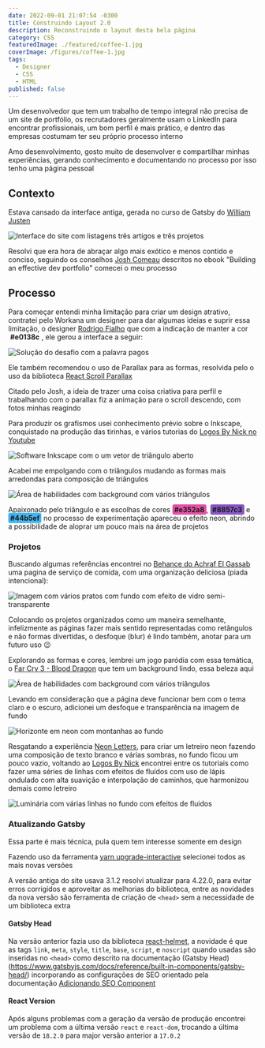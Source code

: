 ```yaml
---
date: 2022-09-01 21:07:54 -0300
title: Construindo Layout 2.0
description: Reconstruindo o layout desta bela página
category: CSS
featuredImage: ./featured/coffee-1.jpg
coverImage: /figures/coffee-1.jpg
tags:
  - Designer
  - CSS
  - HTML
published: false
---
```


Um desenvolvedor que tem um trabalho de tempo integral não precisa de um site de portfólio, os recrutadores geralmente usam o LinkedIn para encontrar profissionais, um bom perfil é mais prático, e dentro das empresas costumam ter seu próprio processo interno

Amo desenvolvimento, gosto muito de desenvolver e compartilhar minhas experiências, gerando conhecimento e documentando no processo por isso tenho uma página pessoal

## Contexto

Estava cansado da interface antiga, gerada no curso de Gatsby do [William Justen](https://willianjusten.com.br/)

![Interface do site com listagens três artigos e três projetos](/figures/layout_old.png "Interface antiga")

Resolvi que era hora de abraçar algo mais exótico e menos contido e conciso, seguindo os conselhos [Josh Comeau](https://www.joshwcomeau.com/) descritos no ebook "Building an effective dev portfolio" comecei o meu processo

## Processo

Para começar entendi minha limitação para criar um design atrativo, contratei pelo Workana um designer para dar algumas ideias e suprir essa limitação, o designer [Rodrigo Fialho](https://www.workana.com/freelancer/17653ac19b78d52f0e33c7950cab1bbb) que com a indicação de manter a cor <span style="background-color: var(--highlight); color: var(--white);font-weight:700;padding: 2px 4px;border-radius:4px;">#e0138c</span>, ele gerou a interface a seguir:

![Solução do desafio com a palavra pagos](/figures/layout_design.png "Interface do freelancer")

Ele também recomendou o uso de Parallax para as formas, resolvida pelo o uso da biblioteca [React Scroll Parallax](https://www.npmjs.com/package/react-scroll-parallax)

Citado pelo Josh, a ideia de trazer uma coisa criativa para perfil e trabalhando com o parallax fiz a animação para o scroll descendo, com fotos minhas reagindo

Para produzir os grafismos usei conhecimento prévio sobre o Inkscape, conquistado na produção das tirinhas, e vários tutorias do [Logos By Nick no Youtube](https://www.youtube.com/c/LogosByNick)

![Software Inkscape com o um vetor de triângulo aberto](/figures/layout_inkscape.png "Criando no Inkscape")

Acabei me empolgando com o triângulos mudando as formas mais arredondas para composição de triângulos

![Área de habilidades com background com vários triângulos](/figures/layout_triangles.png "Porfólio com decoração de triângulos")

Apaixonado pelo triângulo e as escolhas de cores <span style="background-color: #e352a8; color: var(--white);font-weight:700;padding: 2px 4px;border-radius:4px;">#e352a8</span>, <span style="background-color: #8857c3; color: var(--white);font-weight:700;padding: 2px 4px;border-radius:4px;">#8857c3</span> e <span style="background-color: #44b5ef; color: var(--white);font-weight:700;padding: 2px 4px;border-radius:4px;">#44b5ef</span> no processo de experimentação apareceu o efeito neon, abrindo a possibilidade de aloprar um pouco mais na área de projetos

### Projetos

Buscando algumas referências encontrei no [Behance do Achraf El Gassab](https://www.behance.net/gallery/109550375/foodly-food-web-page) uma pagina de serviço de comida, com uma organização deliciosa (piada intencional):

![Imagem com vários pratos com fundo com efeito de vidro semi-transparente](/figures/layout_food.png "Layout do site de receita")

Colocando os projetos organizados como um maneira semelhante, infelizmente as páginas fazer mais sentido representadas como retângulos e não formas divertidas, o desfoque (blur) é lindo também, anotar para um futuro uso 😉

Explorando as formas e cores, lembrei um jogo paródia com essa temática, o [Far Cry 3 - Blood Dragon](https://store.steampowered.com/app/233270/Far_Cry_3__Blood_Dragon/) que tem um background lindo, essa beleza aqui

![Área de habilidades com background com vários triângulos](/figures/layout_blood_dragon.png "Background Far Cry 3 Blood Dragon")

Levando em consideração que a página deve funcionar bem com o tema claro e o escuro, adicionei um desfoque e transparência na imagem de fundo

![Horizonte em neon com montanhas ao fundo](/figures/layout_horizont.png "Fundo da página no tema claro e escuro")

Resgatando a experiência [Neon Letters](/web/neonletters.html), para criar um letreiro neon fazendo uma composição de texto branco e várias sombras, no fundo ficou um pouco vazio, voltando ao [Logos By Nick](https://www.youtube.com/c/LogosByNick) encontrei entre os tutoriais como fazer uma séries de linhas com efeitos de fluídos com uso de lápis ondulado com alta suavição e interpolação de caminhos, que harmonizou demais como letreiro

![Luminária com várias linhas no fundo com efeitos de fluidos](/figures/layout_letters.png "Letreiro neon com fundo de fluídos")

### Atualizando Gatsby

Essa parte é mais técnica, pula quem tem interesse somente em design

Fazendo uso da ferramenta [yarn upgrade-interactive](https://classic.yarnpkg.com/lang/en/docs/cli/upgrade-interactive/) selecionei todos as mais novas versões

A versão antiga do site usava 3.1.2 resolvi atualizar para 4.22.0, para evitar erros corrigidos e aproveitar as melhorias do biblioteca, entre as novidades da nova versão são ferramenta de criação de `<head>` sem a necessidade de um biblioteca extra

#### Gatsby Head

Na versão anterior fazia uso da biblioteca [react-helmet](https://github.com/nfl/react-helmet), a novidade é que as tags `link`, `meta`, `style`, `title`, `base`, `script`, e `noscript` quando usadas são inseridas no `<head>` como descrito na documentação (Gatsby Head)(https://www.gatsbyjs.com/docs/reference/built-in-components/gatsby-head/) incorporando as configurações de SEO orientado pela documentação [Adicionando SEO Component](https://www.gatsbyjs.com/docs/how-to/adding-common-features/adding-seo-component/)

#### React Version

Após alguns problemas com a geração da versão de produção encontrei um problema com a última versão `react` e `react-dom`, trocando a última versão de `18.2.0` para major versão anterior a `17.0.2`
